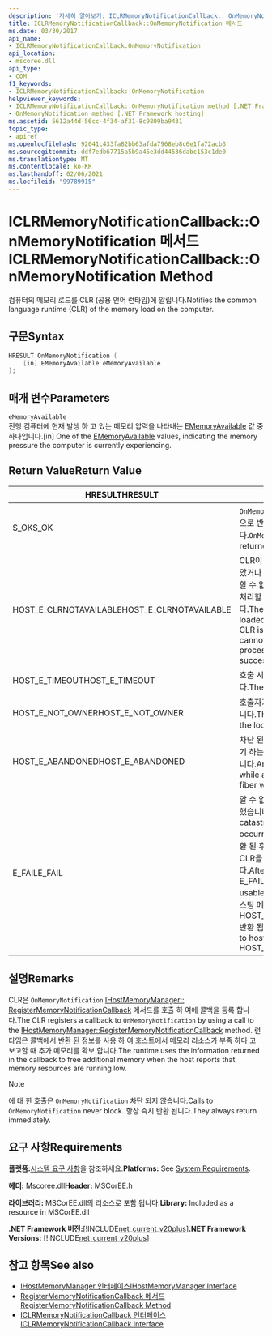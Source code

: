 ```yaml
---
description: '자세히 알아보기: ICLRMemoryNotificationCallback:: OnMemoryNotification 메서드'
title: ICLRMemoryNotificationCallback::OnMemoryNotification 메서드
ms.date: 03/30/2017
api_name:
- ICLRMemoryNotificationCallback.OnMemoryNotification
api_location:
- mscoree.dll
api_type:
- COM
f1_keywords:
- ICLRMemoryNotificationCallback::OnMemoryNotification
helpviewer_keywords:
- ICLRMemoryNotificationCallback::OnMemoryNotification method [.NET Framework hosting]
- OnMemoryNotification method [.NET Framework hosting]
ms.assetid: 5612a44d-56cc-4f34-af31-8c9809ba9431
topic_type:
- apiref
ms.openlocfilehash: 92041c433fa82bb63afda7968eb8c6e1fa72acb3
ms.sourcegitcommit: ddf7edb67715a5b9a45e3dd44536dabc153c1de0
ms.translationtype: MT
ms.contentlocale: ko-KR
ms.lasthandoff: 02/06/2021
ms.locfileid: "99789915"
---
```

# <a name="iclrmemorynotificationcallbackonmemorynotification-method"></a><span data-ttu-id="beb95-103">ICLRMemoryNotificationCallback::OnMemoryNotification 메서드</span><span class="sxs-lookup"><span data-stu-id="beb95-103">ICLRMemoryNotificationCallback::OnMemoryNotification Method</span></span>

<span data-ttu-id="beb95-104">컴퓨터의 메모리 로드를 CLR (공용 언어 런타임)에 알립니다.</span><span class="sxs-lookup"><span data-stu-id="beb95-104">Notifies the common language runtime (CLR) of the memory load on the computer.</span></span>  
  
## <a name="syntax"></a><span data-ttu-id="beb95-105">구문</span><span class="sxs-lookup"><span data-stu-id="beb95-105">Syntax</span></span>  
  
```cpp  
HRESULT OnMemoryNotification (  
    [in] EMemoryAvailable eMemoryAvailable  
);  
```  
  
## <a name="parameters"></a><span data-ttu-id="beb95-106">매개 변수</span><span class="sxs-lookup"><span data-stu-id="beb95-106">Parameters</span></span>  

 `eMemoryAvailable`  
 <span data-ttu-id="beb95-107">진행 컴퓨터에 현재 발생 하 고 있는 메모리 압력을 나타내는 [EMemoryAvailable](ememoryavailable-enumeration.md) 값 중 하나입니다.</span><span class="sxs-lookup"><span data-stu-id="beb95-107">[in] One of the [EMemoryAvailable](ememoryavailable-enumeration.md) values, indicating the memory pressure the computer is currently experiencing.</span></span>  
  
## <a name="return-value"></a><span data-ttu-id="beb95-108">Return Value</span><span class="sxs-lookup"><span data-stu-id="beb95-108">Return Value</span></span>  
  
|<span data-ttu-id="beb95-109">HRESULT</span><span class="sxs-lookup"><span data-stu-id="beb95-109">HRESULT</span></span>|<span data-ttu-id="beb95-110">설명</span><span class="sxs-lookup"><span data-stu-id="beb95-110">Description</span></span>|  
|-------------|-----------------|  
|<span data-ttu-id="beb95-111">S_OK</span><span class="sxs-lookup"><span data-stu-id="beb95-111">S_OK</span></span>|<span data-ttu-id="beb95-112">`OnMemoryNotification` 성공적으로 반환 되었습니다.</span><span class="sxs-lookup"><span data-stu-id="beb95-112">`OnMemoryNotification` returned successfully.</span></span>|  
|<span data-ttu-id="beb95-113">HOST_E_CLRNOTAVAILABLE</span><span class="sxs-lookup"><span data-stu-id="beb95-113">HOST_E_CLRNOTAVAILABLE</span></span>|<span data-ttu-id="beb95-114">CLR이 프로세스에 로드 되지 않았거나 CLR이 관리 코드를 실행할 수 없거나 호출을 성공적으로 처리할 수 없는 상태에 있습니다.</span><span class="sxs-lookup"><span data-stu-id="beb95-114">The CLR has not been loaded into a process, or the CLR is in a state in which it cannot run managed code or process the call successfully.</span></span>|  
|<span data-ttu-id="beb95-115">HOST_E_TIMEOUT</span><span class="sxs-lookup"><span data-stu-id="beb95-115">HOST_E_TIMEOUT</span></span>|<span data-ttu-id="beb95-116">호출 시간이 초과 되었습니다.</span><span class="sxs-lookup"><span data-stu-id="beb95-116">The call timed out.</span></span>|  
|<span data-ttu-id="beb95-117">HOST_E_NOT_OWNER</span><span class="sxs-lookup"><span data-stu-id="beb95-117">HOST_E_NOT_OWNER</span></span>|<span data-ttu-id="beb95-118">호출자가 잠금을 소유 하지 않습니다.</span><span class="sxs-lookup"><span data-stu-id="beb95-118">The caller does not own the lock.</span></span>|  
|<span data-ttu-id="beb95-119">HOST_E_ABANDONED</span><span class="sxs-lookup"><span data-stu-id="beb95-119">HOST_E_ABANDONED</span></span>|<span data-ttu-id="beb95-120">차단 된 스레드나 파이버에서 대기 하는 동안 이벤트를 취소 했습니다.</span><span class="sxs-lookup"><span data-stu-id="beb95-120">An event was canceled while a blocked thread or fiber was waiting on it.</span></span>|  
|<span data-ttu-id="beb95-121">E_FAIL</span><span class="sxs-lookup"><span data-stu-id="beb95-121">E_FAIL</span></span>|<span data-ttu-id="beb95-122">알 수 없는 치명적인 오류가 발생 했습니다.</span><span class="sxs-lookup"><span data-stu-id="beb95-122">An unknown catastrophic failure occurred.</span></span> <span data-ttu-id="beb95-123">메서드가 E_FAIL 반환 된 후에는 프로세스 내에서 CLR을 더 이상 사용할 수 없습니다.</span><span class="sxs-lookup"><span data-stu-id="beb95-123">After a method returns E_FAIL, the CLR is no longer usable within the process.</span></span> <span data-ttu-id="beb95-124">호스팅 메서드를 이후에 호출 하면 HOST_E_CLRNOTAVAILABLE 반환 됩니다.</span><span class="sxs-lookup"><span data-stu-id="beb95-124">Subsequent calls to hosting methods return HOST_E_CLRNOTAVAILABLE.</span></span>|  
  
## <a name="remarks"></a><span data-ttu-id="beb95-125">설명</span><span class="sxs-lookup"><span data-stu-id="beb95-125">Remarks</span></span>  

 <span data-ttu-id="beb95-126">CLR은 `OnMemoryNotification` [IHostMemoryManager:: RegisterMemoryNotificationCallback](ihostmemorymanager-registermemorynotificationcallback-method.md) 메서드를 호출 하 여에 콜백을 등록 합니다.</span><span class="sxs-lookup"><span data-stu-id="beb95-126">The CLR registers a callback to `OnMemoryNotification` by using a call to the [IHostMemoryManager::RegisterMemoryNotificationCallback](ihostmemorymanager-registermemorynotificationcallback-method.md) method.</span></span> <span data-ttu-id="beb95-127">런타임은 콜백에서 반환 된 정보를 사용 하 여 호스트에서 메모리 리소스가 부족 하다 고 보고할 때 추가 메모리를 확보 합니다.</span><span class="sxs-lookup"><span data-stu-id="beb95-127">The runtime uses the information returned in the callback to free additional memory when the host reports that memory resources are running low.</span></span>  
  
> [!NOTE]
> <span data-ttu-id="beb95-128">에 대 한 호출은 `OnMemoryNotification` 차단 되지 않습니다.</span><span class="sxs-lookup"><span data-stu-id="beb95-128">Calls to `OnMemoryNotification` never block.</span></span> <span data-ttu-id="beb95-129">항상 즉시 반환 됩니다.</span><span class="sxs-lookup"><span data-stu-id="beb95-129">They always return immediately.</span></span>  
  
## <a name="requirements"></a><span data-ttu-id="beb95-130">요구 사항</span><span class="sxs-lookup"><span data-stu-id="beb95-130">Requirements</span></span>  

 <span data-ttu-id="beb95-131">**플랫폼:**[시스템 요구 사항](../../get-started/system-requirements.md)을 참조하세요.</span><span class="sxs-lookup"><span data-stu-id="beb95-131">**Platforms:** See [System Requirements](../../get-started/system-requirements.md).</span></span>  
  
 <span data-ttu-id="beb95-132">**헤더:** Mscoree.dll</span><span class="sxs-lookup"><span data-stu-id="beb95-132">**Header:** MSCorEE.h</span></span>  
  
 <span data-ttu-id="beb95-133">**라이브러리:** MSCorEE.dll의 리소스로 포함 됩니다.</span><span class="sxs-lookup"><span data-stu-id="beb95-133">**Library:** Included as a resource in MSCorEE.dll</span></span>  
  
 <span data-ttu-id="beb95-134">**.NET Framework 버전:**[!INCLUDE[net_current_v20plus](../../../../includes/net-current-v20plus-md.md)]</span><span class="sxs-lookup"><span data-stu-id="beb95-134">**.NET Framework Versions:** [!INCLUDE[net_current_v20plus](../../../../includes/net-current-v20plus-md.md)]</span></span>  
  
## <a name="see-also"></a><span data-ttu-id="beb95-135">참고 항목</span><span class="sxs-lookup"><span data-stu-id="beb95-135">See also</span></span>

- [<span data-ttu-id="beb95-136">IHostMemoryManager 인터페이스</span><span class="sxs-lookup"><span data-stu-id="beb95-136">IHostMemoryManager Interface</span></span>](ihostmemorymanager-interface.md)
- [<span data-ttu-id="beb95-137">RegisterMemoryNotificationCallback 메서드</span><span class="sxs-lookup"><span data-stu-id="beb95-137">RegisterMemoryNotificationCallback Method</span></span>](ihostmemorymanager-registermemorynotificationcallback-method.md)
- [<span data-ttu-id="beb95-138">ICLRMemoryNotificationCallback 인터페이스</span><span class="sxs-lookup"><span data-stu-id="beb95-138">ICLRMemoryNotificationCallback Interface</span></span>](iclrmemorynotificationcallback-interface.md)
